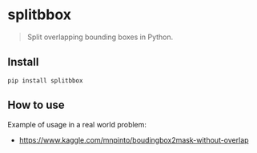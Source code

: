# splitbbox
> Split overlapping bounding boxes in Python.


## Install

`pip install splitbbox`

## How to use

Example of usage in a real world problem: 
* https://www.kaggle.com/mnpinto/boudingbox2mask-without-overlap
